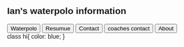 
<html>
<head>
<meta name="viewport" content="width=device-width, initial-scale=1">
<style>
body, html {
    height: 100%;
    margin: 0;
  }
  .bg {
    
    background-image: url("wat.jpg");
    
    height: 110%; 
   
    background-position: center;
    background-repeat: no-repeat;
    background-size: cover;
  }
body {font-family: Arial;}
/* Style the tab */
.tab {
  overflow: hidden;
  border: 1px solid #ccc;
  background-color: #F3411A;
}
/* Style the buttons inside the tab */
.tab button {
  background-color: blue;
  float: left;
  border: none;
  outline: none;
  cursor: pointer;
  padding: 14px 16px;
  transition: 0.3s;
  font-size: 17px;
  font-color:black;
}
/* Change background color of buttons on hover */
.tab button:hover {
  background-color: #F3411A;
}
/* Create an active/current tablink class */
.tab button.active {
  background-color: #ccc;
}
/* Style the tab content */
.tabcontent {
  display: none;
  padding: 6px 12px;
  border: 1px solid #ccc;
  border-top: none;
}
</style>
</head>
<body>

<h2>Ian's waterpolo information</h2>
<!--<p>Click on the buttons inside the tabbed menu:</p>-->

<div class="tab">
  <button class="tablinks" onclick="openCity(event, 'waterpolo')">Waterpolo</button>
  <button class="tablinks" onclick="openCity(event, 'resumue')">Resumue</button>
  <button class="tablinks" onclick="openCity(event, 'contact')">Contact</button>
  <button class="tablinks" onclick="openCity(event, 'coaches')">coaches contact</button>
  <button class="tablinks" onclick="openCity(event, 'about')">About</button>
</div>
class hi{
color: blue;
}


<div id="waterpolo" class="tabcontent">
  <h3>Waterpolo</h3>
  <p>this is a waterpolo website that I have made</p>
  <p>Here is me at the 2018 junior Olymipc games<br/>Here are some of my game highlights:</p>
          
            <video width="320" height="240" controls>
                <source src="github/steal.mp4" type="video/mp4"> 
              </video>
</div>

<div id="resumue" class="tabcontent">
  <h3>Here are my waterpolo acomplishments and events</h3>
  <p></p> 
</div>

<div id="contact" class="tabcontent">
  <h3>Contact information</h3>
  <p>Here is a list of my Contact information. 
    <br/>
    Email: ianfrywaterpolo@gmail.com
    <br/>
    Phone #7035590270
    <br/>
    <a id="mySchool" href="https://gm.fccps.org">High School: George Mason</a>
    <br/> 
    City: Falls Church
    <br/>
      State: <span class "hi">Virginia</span>
    <br/>
     <iframe src="https://www.google.com/maps/embed?pb=!1m18!1m12!1m3!1d24845.268559142238!2d-77.18982968260268!3d38.88605279807087!2m3!1f0!2f0!3f0!3m2!1i1024!2i768!4f13.1!3m3!1m2!1s0x89b64b6e7a4663ad%3A0x6e536688973d9759!2sFalls+Church%2C+VA!5e0!3m2!1sen!2sus!4v1551505069642" width="600" height="450" frameborder="0" style="border:0" allowfullscreen></iframe>
    

  </p>
</div>
    <div id="coaches" class="tabcontent">
    <h4>coaches information:</h4>
    
    
    </div>
<div id="about" class="tabcontent">
  <h3>About the website</h3>
  <p>This website was coded by me, Ian Fry. I wanted to have a website where I could post waterpolo highlights, and other information. However I wanted to do it in an interesting way, so I decided to make code my own website using Html</p>
</div>

<!-- below is the main needed stuff that i dont know much about, however i can put my needed information here as its below the tabs!-->
<div class="bg">
  <p><p/>
    
    <script async src="//pagead2.googlesyndication.com/pagead/js/adsbygoogle.js"></script>
    <script>
      (adsbygoogle = window.adsbygoogle || []).push({
        google_ad_client: "ca-pub-3057689751093806",
        enable_page_level_ads: true
      });
    </script>
    
    
<script>
function openCity(evt, cityName) {
  var i, tabcontent, tablinks;
  tabcontent = document.getElementsByClassName("tabcontent");
  for (i = 0; i < tabcontent.length; i++) {
    tabcontent[i].style.display = "none";
  }
  tablinks = document.getElementsByClassName("tablinks");
  for (i = 0; i < tablinks.length; i++) {
    tablinks[i].className = tablinks[i].className.replace(" active", "");
  }
  document.getElementById(cityName).style.display = "block";
  evt.currentTarget.className += " active";
}
</script>

